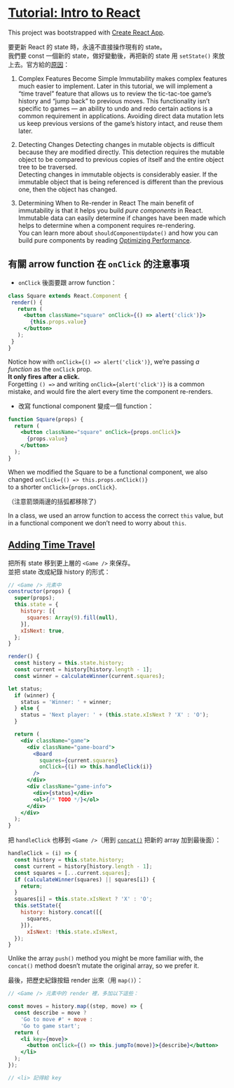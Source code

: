# [Tutorial: Intro to React](https://reactjs.org/tutorial/tutorial.html)

This project was bootstrapped with [Create React App](https://github.com/facebookincubator/create-react-app).  

要更新 React 的 state 時，永遠不直接操作現有的 state。  
我們要 const 一個新的 state，做好變動後，再把新的 state 用 `setState()` 來放上去。官方給的[原因](https://reactjs.org/tutorial/tutorial.html#why-immutability-is-important)：  

1. Complex Features Become Simple
  Immutability makes complex features much easier to implement. Later in this tutorial, we will implement a “time travel” feature that allows us to review the tic-tac-toe game’s history and “jump back” to previous moves. This functionality isn’t specific to games — an ability to undo and redo certain actions is a common requirement in applications. Avoiding direct data mutation lets us keep previous versions of the game’s history intact, and reuse them later.

2. Detecting Changes
  Detecting changes in mutable objects is difficult because they are modified directly. This detection requires the mutable object to be compared to previous copies of itself and the entire object tree to be traversed.  
  Detecting changes in immutable objects is considerably easier. If the immutable object that is being referenced is different than the previous one, then the object has changed.

3. Determining When to Re-render in React
  The main benefit of immutability is that it helps you build *pure components* in React. Immutable data can easily determine if changes have been made which helps to determine when a component requires re-rendering.  
  You can learn more about `shouldComponentUpdate()` and how you can build pure components by reading [Optimizing Performance](https://reactjs.org/docs/optimizing-performance.html#examples).

## 有關 arrow function 在 `onClick` 的注意事項

- `onClick` 後面要跟 arrow function： 

```jsx
class Square extends React.Component {
 render() {
   return (
     <button className="square" onClick={() => alert('click')}>
       {this.props.value}
     </button>
   );
 }
}
```

Notice how with `onClick={() => alert('click')}`, we’re passing *a function* as the `onClick` prop.  
**It only fires after a click.**  
Forgetting `() =>` and writing `onClick={alert('click')}` is a common mistake, and would fire the alert every time the component re-renders.  


- 改寫 functional component 變成一個 function：  

```jsx
function Square(props) {
  return (
    <button className="square" onClick={props.onClick}>
      {props.value}
    </button>
  );
}
```

When we modified the Square to be a functional component, we also changed `onClick={() => this.props.onClick()}`   
to a shorter `onClick={props.onClick}`.  

（注意箭頭兩邊的括弧都移除了）  

In a class, we used an arrow function to access the correct `this` value, but in a functional component we don’t need to worry about `this`.  

## [Adding Time Travel](https://reactjs.org/tutorial/tutorial.html#adding-time-travel)

把所有 state 移到更上層的 `<Game />` 來保存。  
並把 state 改成紀錄 history 的形式：  

```jsx
// <Game /> 元素中
constructor(props) {
  super(props);
  this.state = {
    history: [{
      squares: Array(9).fill(null),
    }],
    xIsNext: true,
  };
}

render() {
  const history = this.state.history;
  const current = history[history.length - 1];
  const winner = calculateWinner(current.squares);

let status;
  if (winner) {
    status = 'Winner: ' + winner;
  } else {
    status = 'Next player: ' + (this.state.xIsNext ? 'X' : 'O');
  }

  return (
    <div className="game">
      <div className="game-board">
        <Board
          squares={current.squares}
          onClick={(i) => this.handleClick(i)}
        />
      </div>
      <div className="game-info">
        <div>{status}</div>
        <ol>{/* TODO */}</ol>
      </div>
    </div>
  );
}
```
把 `handleClick` 也移到 `<Game />`（用到 [`concat()`](https://developer.mozilla.org/en-US/docs/Web/JavaScript/Reference/Global_Objects/Array/concat) 把新的 array 加到最後面）：

```jsx
handleClick = (i) => {
  const history = this.state.history;
  const current = history[history.length - 1];
  const squares = [...current.squares];
  if (calculateWinner(squares) || squares[i]) {
    return;
  }
  squares[i] = this.state.xIsNext ? 'X' : 'O';
  this.setState({
    history: history.concat([{
      squares,
    }]),
      xIsNext: !this.state.xIsNext,
  });
}
  ```

Unlike the array `push()` method you might be more familiar with, the `concat()` method doesn’t mutate the original array, so we prefer it.  

最後，把歷史紀錄按鈕 render 出來（用 `map()`）：  

```jsx
// <Game /> 元素中的 render 裡，多加以下這些：

const moves = history.map((step, move) => {
  const describe = move ?
    'Go to move #' + move :
    'Go to game start';
  return (
    <li key={move}>
      <button onClick={() => this.jumpTo(move)}>{describe}</button>
    </li>
  );
});

// <li> 記得給 key 
```
